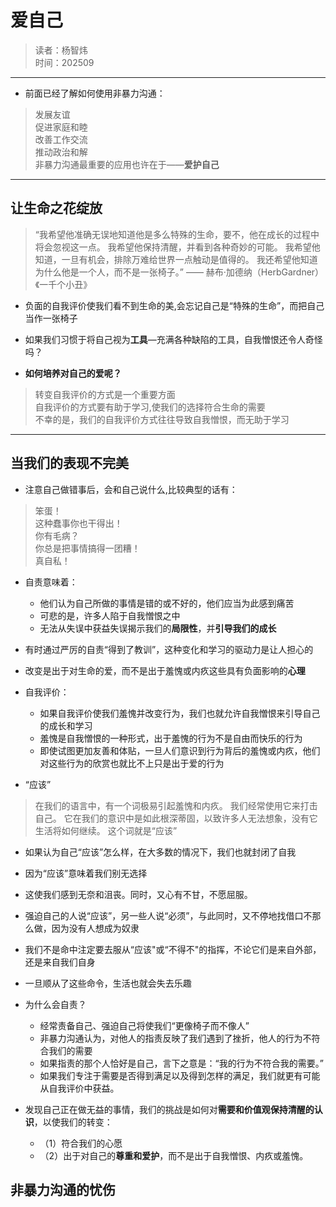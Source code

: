 # 爱自己
>读者：杨智炜  
>时间：202509
---
- 前面已经了解如何使用非暴力沟通：
>发展友谊   
>促进家庭和睦   
>改善工作交流   
>推动政治和解   
>非暴力沟通最重要的应用也许在于——**爱护自己**
---
## 让生命之花绽放
>“我希望他准确无误地知道他是多么特殊的生命，要不，他在成长的过程中将会忽视这一点。
>我希望他保持清醒，并看到各种奇妙的可能。
>我希望他知道，一旦有机会，排除万难给世界一点触动是值得的。
>我还希望他知道为什么他是一个人，而不是一张椅子。”
> —— 赫布·加德纳（HerbGardner）《一千个小丑》

- 负面的自我评价使我们看不到生命的美,会忘记自己是“特殊的生命”，而把自己当作一张椅子

- 如果我们习惯于将自己视为**工具**—充满各种缺陷的工具，自我憎恨还令人奇怪吗？

- **如何培养对自己的爱呢？**
>转变自我评价的方式是一个重要方面   
>自我评价的方式要有助于学习,使我们的选择符合生命的需要  
>不幸的是，我们的自我评价方式往往导致自我憎恨，而无助于学习
---
## 当我们的表现不完美
- 注意自己做错事后，会和自己说什么,比较典型的话有：
>笨蛋！  
>这种蠢事你也干得出！   
>你有毛病？     
>你总是把事情搞得一团糟！   
>真自私！

- 自责意味着：
    - 他们认为自己所做的事情是错的或不好的，他们应当为此感到痛苦
    - 可悲的是，许多人陷于自我憎恨之中
    - 无法从失误中获益失误揭示我们的**局限性**，并**引导我们的成长**

- 有时通过严厉的自责“得到了教训”，这种变化和学习的驱动力是让人担心的

- 改变是出于对生命的爱，而不是出于羞愧或内疚这些具有负面影响的**心理**

- 自我评价：
    - 如果自我评价使我们羞愧并改变行为，我们也就允许自我憎恨来引导自己的成长和学习
    - 羞愧是自我憎恨的一种形式，出于羞愧的行为不是自由而快乐的行为
    - 即使试图更加友善和体贴，一旦人们意识到行为背后的羞愧或内疚，他们对这些行为的欣赏也就比不上只是出于爱的行为

- “应该”
>在我们的语言中，有一个词极易引起羞愧和内疚。
>我们经常使用它来打击自己。
>它在我们的意识中是如此根深蒂固，以致许多人无法想象，没有它生活将如何继续。
>这个词就是“应该”

- 如果认为自己“应该”怎么样，在大多数的情况下，我们也就封闭了自我

- 因为“应该”意味着我们别无选择

- 这使我们感到无奈和沮丧。同时，又心有不甘，不愿屈服。

- 强迫自己的人说“应该”，另一些人说“必须”，与此同时，又不停地找借口不那么做，因为没有人想成为奴隶

- 我们不是命中注定要去服从“应该"或“不得不"的指挥，不论它们是来自外部，还是来自我们自身

- 一旦顺从了这些命令，生活也就会失去乐趣

- 为什么会自责？
    - 经常责备自己、强迫自己将使我们“更像椅子而不像人”
    - 非暴力沟通认为，对他人的指责反映了我们遇到了挫折，他人的行为不符合我们的需要
    - 如果指责的那个人恰好是自己，言下之意是：“我的行为不符合我的需要。”
    - 如果我们专注于需要是否得到满足以及得到怎样的满足，我们就更有可能从自我评价中获益。

- 发现自己正在做无益的事情，我们的挑战是如何对**需要和价值观保持清醒的认识**，以使我们的转变：
    - （1）符合我们的心愿
    - （2）出于对自己的**尊重和爱护**，而不是出于自我憎恨、内疚或羞愧。

## 非暴力沟通的忧伤


